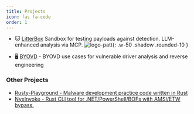 ```yaml
---
title: Projects
icon: fas fa-code
order: 1
---
```



* 🐱 [LitterBox](https://github.com/BlackSnufkin/LitterBox/) Sandbox for testing payloads against detection. LLM-enhanced analysis via MCP.
![logo-patt](https://github.com/user-attachments/assets/20030454-55b8-4473-b7b7-f65bb7150d51){: .w-50 .shadow .rounded-10 }

* 🖥️ [BYOVD](https://github.com/BlackSnufkin/BYOVD) - BYOVD use cases for vulnerable driver analysis and reverse engineering


### Other Projects

- [Rusty-Playground - Malware development practice code written in Rust](https://github.com/BlackSnufkin/Rusty-Playground)
- [NyxInvoke - Rust CLI tool for .NET/PowerShell/BOFs with AMSI/ETW bypass.](https://github.com/BlackSnufkin/NyxInvoke)



